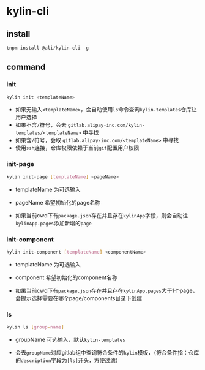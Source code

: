 # kylin-cli

## install

``` js
tnpm install @ali/kylin-cli -g
```

## command

### init

``` bash
kylin init <templateName>
```

- 如果无输入`<templateName>`，会自动使用`ls`命令查询`kylin-templates`仓库让用户选择
- 如果不含`/`符号，会去 `gitlab.alipay-inc.com/kylin-templates/<templateName>` 中寻找
- 如果含`/`符号，会取 `gitlab.alipay-inc.com/<templateName>` 中寻找
- 使用`ssh`连接，仓库权限依赖于当前`git`配置用户权限

### init-page

``` bash
kylin init-page [templateName] <pageName>
```

- templateName 为可选输入
- pageName 希望初始化的page名称

- 如果当前cwd下有`package.json`存在并且存在`kylinApp`字段，则会自动往`kylinApp.pages`添加新增的`page`

### init-component

``` bash
kylin init-component [templateName] <componentName>
```

- templateName 为可选输入
- component 希望初始化的component名称

- 如果当前cwd下有`package.json`存在并且存在`kylinApp.pages`大于1个page，会提示选择需要在哪个page/components目录下创建

### ls

``` bash
kylin ls [group-name]
```

- groupName 可选输入，默认`kylin-templates`

- 会去`groupName`对应gitlab组中查询符合条件的`kylin`模板，（符合条件指：仓库的`description`字段为`[ls]`开头，方便过滤）